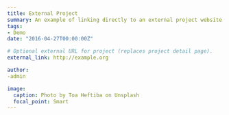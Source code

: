 ```yaml
---
title: External Project
summary: An example of linking directly to an external project website using `external_link`.
tags:
- Demo
date: "2016-04-27T00:00:00Z"

# Optional external URL for project (replaces project detail page).
external_link: http://example.org

author:
-admin

image:
  caption: Photo by Toa Heftiba on Unsplash
  focal_point: Smart
---
```

